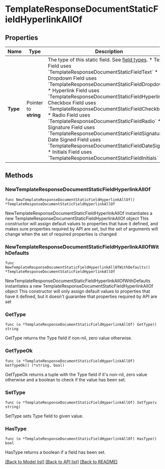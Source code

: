 # TemplateResponseDocumentStaticFieldHyperlinkAllOf

## Properties

Name | Type | Description | Notes
------------ | ------------- | ------------- | -------------
**Type** | Pointer to **string** | The type of this static field. See [field types](/api/reference/constants/#field-types).  * Text Field uses &#x60;TemplateResponseDocumentStaticFieldText&#x60; * Dropdown Field uses &#x60;TemplateResponseDocumentStaticFieldDropdown&#x60; * Hyperlink Field uses &#x60;TemplateResponseDocumentStaticFieldHyperlink&#x60; * Checkbox Field uses &#x60;TemplateResponseDocumentStaticFieldCheckbox&#x60; * Radio Field uses &#x60;TemplateResponseDocumentStaticFieldRadio&#x60; * Signature Field uses &#x60;TemplateResponseDocumentStaticFieldSignature&#x60; * Date Signed Field uses &#x60;TemplateResponseDocumentStaticFieldDateSigned&#x60; * Initials Field uses &#x60;TemplateResponseDocumentStaticFieldInitials&#x60; | [optional] [default to "hyperlink"]

## Methods

### NewTemplateResponseDocumentStaticFieldHyperlinkAllOf

`func NewTemplateResponseDocumentStaticFieldHyperlinkAllOf() *TemplateResponseDocumentStaticFieldHyperlinkAllOf`

NewTemplateResponseDocumentStaticFieldHyperlinkAllOf instantiates a new TemplateResponseDocumentStaticFieldHyperlinkAllOf object
This constructor will assign default values to properties that have it defined,
and makes sure properties required by API are set, but the set of arguments
will change when the set of required properties is changed

### NewTemplateResponseDocumentStaticFieldHyperlinkAllOfWithDefaults

`func NewTemplateResponseDocumentStaticFieldHyperlinkAllOfWithDefaults() *TemplateResponseDocumentStaticFieldHyperlinkAllOf`

NewTemplateResponseDocumentStaticFieldHyperlinkAllOfWithDefaults instantiates a new TemplateResponseDocumentStaticFieldHyperlinkAllOf object
This constructor will only assign default values to properties that have it defined,
but it doesn't guarantee that properties required by API are set

### GetType

`func (o *TemplateResponseDocumentStaticFieldHyperlinkAllOf) GetType() string`

GetType returns the Type field if non-nil, zero value otherwise.

### GetTypeOk

`func (o *TemplateResponseDocumentStaticFieldHyperlinkAllOf) GetTypeOk() (*string, bool)`

GetTypeOk returns a tuple with the Type field if it's non-nil, zero value otherwise
and a boolean to check if the value has been set.

### SetType

`func (o *TemplateResponseDocumentStaticFieldHyperlinkAllOf) SetType(v string)`

SetType sets Type field to given value.

### HasType

`func (o *TemplateResponseDocumentStaticFieldHyperlinkAllOf) HasType() bool`

HasType returns a boolean if a field has been set.


[[Back to Model list]](../README.md#documentation-for-models) [[Back to API list]](../README.md#documentation-for-api-endpoints) [[Back to README]](../README.md)


